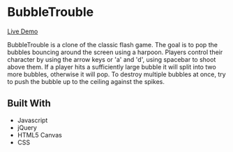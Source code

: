# BubbleTrouble

[Live Demo](https://nelsonscott.github.io/BubbleTrouble/)

BubbleTrouble is a clone of the classic flash game.  The goal is to pop the bubbles bouncing around the screen using a harpoon.  Players control their character by using the arrow keys or 'a' and 'd', using spacebar to shoot above them.  If a player hits a sufficiently large bubble it will split into two more bubbles, otherwise it will pop.  To destroy multiple bubbles at once, try to push the bubble up to the ceiling against the spikes.  

## Built With

* Javascript
* jQuery
* HTML5 Canvas
* CSS
